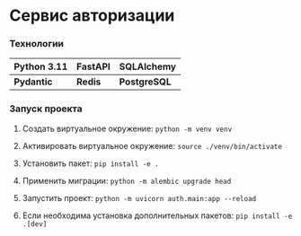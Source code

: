 # Сервис авторизации

### Технологии

| Python 3.11  | FastAPI   | SQLAlchemy     |
|--------------|-----------|----------------|
| **Pydantic** | **Redis** | **PostgreSQL** |

### Запуск проекта

1. Создать виртуальное окружение: `python -m venv venv`

2. Активировать виртуальное окружение: `source ./venv/bin/activate`

3. Установить пакет: `pip install -e .`

4. Применить миграции: `python -m alembic upgrade head`

5. Запустить проект: `python -m uvicorn auth.main:app --reload`

6. Если необходима установка дополнительных пакетов: `pip install -e .[dev]`
